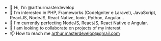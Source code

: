 - 👋 Hi, I’m @arthurmasterdevelop
- 👀 I’m interested in PHP, Frameworks (CodeIgniter e Laravel), JavaScript, ReactJS, NodeJS, React Native, Ionic, Python, Angular... 
- 🌱 I'm currently perfecting NodeJS, ReactJS, React Native e Angular.
- 💞️ I am looking to collaborate on projects of my interest
- 📫 How to reach me arthur.masterdevelop@gmail.com
